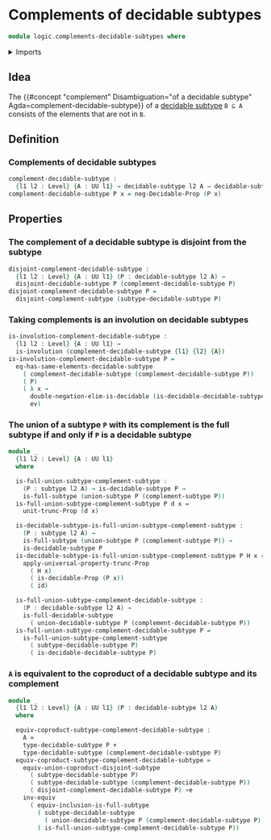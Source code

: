 # Complements of decidable subtypes

```agda
module logic.complements-decidable-subtypes where
```

<details><summary>Imports</summary>

```agda
open import foundation.complements-subtypes
open import foundation.coproduct-types
open import foundation.decidable-propositions
open import foundation.decidable-subtypes
open import foundation.equivalences
open import foundation.decidable-types
open import foundation.dependent-pair-types
open import foundation.double-negation-stable-propositions
open import foundation.evaluation-functions
open import foundation.full-subtypes
open import foundation.involutions
open import foundation.disjoint-subtypes
open import foundation.negation
open import foundation.postcomposition-functions
open import foundation.powersets
open import foundation.propositional-truncations
open import foundation.unions-subtypes
open import foundation.universe-levels

open import foundation-core.function-types
open import foundation-core.subtypes

open import logic.double-negation-stable-subtypes
```

</details>

## Idea

The
{{#concept "complement" Disambiguation="of a decidable subtype" Agda=complement-decidable-subtype}}
of a [decidable subtype](foundation.decidable-subtypes.md) `B ⊆ A` consists of
the elements that are not in `B`.

## Definition

### Complements of decidable subtypes

```agda
complement-decidable-subtype :
  {l1 l2 : Level} {A : UU l1} → decidable-subtype l2 A → decidable-subtype l2 A
complement-decidable-subtype P x = neg-Decidable-Prop (P x)
```

## Properties

### The complement of a decidable subtype is disjoint from the subtype

```agda
disjoint-complement-decidable-subtype :
  {l1 l2 : Level} {A : UU l1} (P : decidable-subtype l2 A) →
  disjoint-decidable-subtype P (complement-decidable-subtype P)
disjoint-complement-decidable-subtype P =
  disjoint-complement-subtype (subtype-decidable-subtype P)
```

### Taking complements is an involution on decidable subtypes

```agda
is-involution-complement-decidable-subtype :
  {l1 l2 : Level} {A : UU l1} →
  is-involution (complement-decidable-subtype {l1} {l2} {A})
is-involution-complement-decidable-subtype P =
  eq-has-same-elements-decidable-subtype
    ( complement-decidable-subtype (complement-decidable-subtype P))
    ( P)
    ( λ x →
      double-negation-elim-is-decidable (is-decidable-decidable-subtype P x) ,
      ev)
```

### The union of a subtype `P` with its complement is the full subtype if and only if `P` is a decidable subtype

```agda
module _
  {l1 l2 : Level} {A : UU l1}
  where

  is-full-union-subtype-complement-subtype :
    (P : subtype l2 A) → is-decidable-subtype P →
    is-full-subtype (union-subtype P (complement-subtype P))
  is-full-union-subtype-complement-subtype P d x =
    unit-trunc-Prop (d x)

  is-decidable-subtype-is-full-union-subtype-complement-subtype :
    (P : subtype l2 A) →
    is-full-subtype (union-subtype P (complement-subtype P)) →
    is-decidable-subtype P
  is-decidable-subtype-is-full-union-subtype-complement-subtype P H x =
    apply-universal-property-trunc-Prop
      ( H x)
      ( is-decidable-Prop (P x))
      ( id)

  is-full-union-subtype-complement-decidable-subtype :
    (P : decidable-subtype l2 A) →
    is-full-decidable-subtype
      ( union-decidable-subtype P (complement-decidable-subtype P))
  is-full-union-subtype-complement-decidable-subtype P =
    is-full-union-subtype-complement-subtype
      ( subtype-decidable-subtype P)
      ( is-decidable-decidable-subtype P)
```

### `A` is equivalent to the coproduct of a decidable subtype and its complement

```agda
module _
  {l1 l2 : Level} {A : UU l1} (P : decidable-subtype l2 A)
  where

  equiv-coproduct-subtype-complement-decidable-subtype :
    A ≃
    type-decidable-subtype P +
    type-decidable-subtype (complement-decidable-subtype P)
  equiv-coproduct-subtype-complement-decidable-subtype =
    equiv-union-coproduct-disjoint-subtype
      ( subtype-decidable-subtype P)
      ( subtype-decidable-subtype (complement-decidable-subtype P))
      ( disjoint-complement-decidable-subtype P) ∘e
    inv-equiv
      ( equiv-inclusion-is-full-subtype
        ( subtype-decidable-subtype
          ( union-decidable-subtype P (complement-decidable-subtype P)))
        ( is-full-union-subtype-complement-decidable-subtype P))
```
